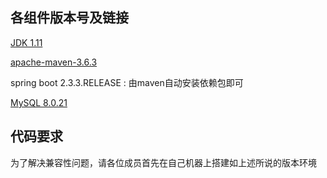 ## 各组件版本号及链接

[JDK 1.11](https://www.oracle.com/java/technologies/javase-jdk11-downloads.html)

[apache-maven-3.6.3](https://maven.apache.org/download.cgi)

spring boot 2.3.3.RELEASE : 由maven自动安装依赖包即可

[MySQL 8.0.21](https://dev.mysql.com/downloads/mysql/)

## 代码要求
为了解决兼容性问题，请各位成员首先在自己机器上搭建如上述所说的版本环境




